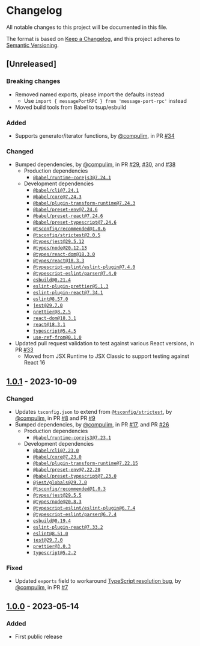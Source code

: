 # Changelog

All notable changes to this project will be documented in this file.

The format is based on [Keep a Changelog](https://keepachangelog.com/en/1.0.0/),
and this project adheres to [Semantic Versioning](https://semver.org/spec/v2.0.0.html).

## [Unreleased]

### Breaking changes

- Removed named exports, please import the defaults instead
   - Use `import { messagePortRPC } from 'message-port-rpc'` instead
- Moved build tools from Babel to tsup/esbuild

### Added

- Supports generator/iterator functions, by [@compulim](https://github.com/compulim), in PR [#34](https://github.com/compulim/message-port-rpc/pull/34)

### Changed

- Bumped dependencies, by [@compulim](https://github.com/compulim), in PR [#29](https://github.com/compulim/message-port-rpc/pull/29), [#30](https://github.com/compulim/message-port-rpc/pull/30), and [#38](https://github.com/compulim/message-port-rpc/pull/38)
   - Production dependencies
      - [`@babel/runtime-corejs3@7.24.1`](https://npmjs.com/package/@babel/runtime-corejs3)
   - Development dependencies
      - [`@babel/cli@7.24.1`](https://npmjs.com/package/@babel/cli)
      - [`@babel/core@7.24.3`](https://npmjs.com/package/@babel/core)
      - [`@babel/plugin-transform-runtime@7.24.3`](https://npmjs.com/package/@babel/plugin-transform-runtime)
      - [`@babel/preset-env@7.24.6`](https://npmjs.com/package/@babel/preset-env/v/7.24.6)
      - [`@babel/preset-react@7.24.6`](https://npmjs.com/package/@babel/preset-react/v/7.24.6)
      - [`@babel/preset-typescript@7.24.6`](https://npmjs.com/package/@babel/preset-typescript/v/7.24.6)
      - [`@tsconfig/recommended@1.0.6`](https://npmjs.com/package/@tsconfig/recommended/v/1.0.6)
      - [`@tsconfig/strictest@2.0.5`](https://npmjs.com/package/@tsconfig/strictest/v/2.0.5)
      - [`@types/jest@29.5.12`](https://npmjs.com/package/@types/jest)
      - [`@types/node@20.12.13`](https://npmjs.com/package/@types/node/v/20.12.13)
      - [`@types/react-dom@18.3.0`](https://npmjs.com/package/@types/react-dom/v/18.3.0)
      - [`@types/react@18.3.3`](https://npmjs.com/package/@types/react/v/18.3.3)
      - [`@typescript-eslint/eslint-plugin@7.4.0`](https://npmjs.com/package/@typescript-eslint/eslint-plugin)
      - [`@typescript-eslint/parser@7.4.0`](https://npmjs.com/package/@typescript-eslint/parser)
      - [`esbuild@0.21.4`](https://npmjs.com/package/esbuild/v/0.21.4)
      - [`eslint-plugin-prettier@5.1.3`](https://npmjs.com/package/eslint-plugin-prettier)
      - [`eslint-plugin-react@7.34.1`](https://npmjs.com/package/eslint-plugin-react)
      - [`eslint@8.57.0`](https://npmjs.com/package/eslint)
      - [`jest@29.7.0`](https://npmjs.com/package/jest)
      - [`prettier@3.2.5`](https://npmjs.com/package/prettier)
      - [`react-dom@18.3.1`](https://npmjs.com/package/react-dom/v/18.3.1)
      - [`react@18.3.1`](https://npmjs.com/package/react/v/18.3.1)
      - [`typescript@5.4.5`](https://npmjs.com/package/typescript/v/5.4.5)
      - [`use-ref-from@0.1.0`](https://npmjs.com/package/use-ref-from/v/0.1.0)
- Updated pull request validation to test against various React versions, in PR [#33](https://github.com/compulim/message-port-rpc/pull/33)
   - Moved from JSX Runtime to JSX Classic to support testing against React 16

## [1.0.1] - 2023-10-09

### Changed

- Updates `tsconfig.json` to extend from [`@tsconfig/strictest`](https://npmjs.com/package/@tsconfig/strictest), by [@compulim](https://github.com/compulim), in PR [#8](https://github.com/compulim/message-port-rpc/pull/8) and PR [#9](https://github.com/compulim/message-port-rpc/pull/9)
- Bumped dependencies, by [@compulim](https://github.com/compulim), in PR [#17](https://github.com/compulim/message-port-rpc/pull/17), and PR [#26](https://github.com/compulim/message-port-rpc/pull/26)
   - Production dependencies
      - [`@babel/runtime-corejs3@7.23.1`](https://npmjs.com/package/@babel/runtime-corejs3)
   - Development dependencies
      - [`@babel/cli@7.23.0`](https://npmjs.com/package/@babel/cli)
      - [`@babel/core@7.23.0`](https://npmjs.com/package/@babel/core)
      - [`@babel/plugin-transform-runtime@7.22.15`](https://npmjs.com/package/@babel/plugin-transform-runtime)
      - [`@babel/preset-env@7.22.20`](https://npmjs.com/package/@babel/preset-env)
      - [`@babel/preset-typescript@7.23.0`](https://npmjs.com/package/@babel/preset-typescript)
      - [`@jest/globals@29.7.0`](https://npmjs.com/package/@jest/globals)
      - [`@tsconfig/recommended@1.0.3`](https://npmjs.com/package/@tsconfig/recommended)
      - [`@types/jest@29.5.5`](https://npmjs.com/package/@types/jest)
      - [`@types/node@20.8.3`](https://npmjs.com/package/@types/node)
      - [`@typescript-eslint/eslint-plugin@6.7.4`](https://npmjs.com/package/@typescript-eslint/eslint-plugin)
      - [`@typescript-eslint/parser@6.7.4`](https://npmjs.com/package/@typescript-eslint/parser)
      - [`esbuild@0.19.4`](https://npmjs.com/package/esbuild)
      - [`eslint-plugin-react@7.33.2`](https://npmjs.com/package/eslint-plugin-react)
      - [`eslint@8.51.0`](https://npmjs.com/package/eslint)
      - [`jest@29.7.0`](https://npmjs.com/package/jest)
      - [`prettier@3.0.3`](https://npmjs.com/package/prettier)
      - [`typescript@5.2.2`](https://npmjs.com/package/typescript)

### Fixed

- Updated `exports` field to workaround [TypeScript resolution bug](https://github.com/microsoft/TypeScript/issues/50762), by [@compulim](https://github.com/compulim), in PR [#7](https://github.com/compulim/message-port-rpc/pull/7)

## [1.0.0] - 2023-05-14

### Added

- First public release

[1.0.1]: https://github.com/compulim/message-port-rpc/compare/v1.0.0...v1.0.1
[1.0.0]: https://github.com/compulim/message-port-rpc/releases/tag/v1.0.0
